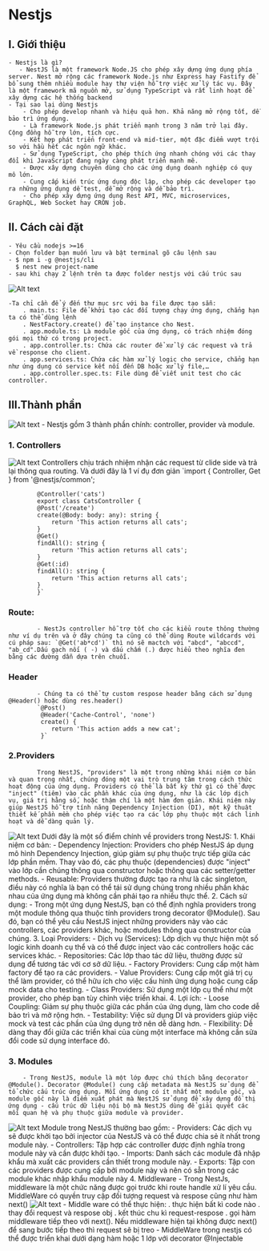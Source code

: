 # Nestjs

## I. Giới thiệu
    - Nestjs là gì? 
       - NestJS là một framework Node.JS cho phép xây dựng ứng dụng phía server. Nest mở rộng các framework Node.js như Express hay Fastify để bổ sung thêm nhiều module hay thư viện hỗ trợ việc xử lý tác vụ. Đây là một framework mã nguồn mở, sử dụng TypeScript và rất linh hoạt để xây dựng các hệ thống backend
    - Tại sao lại dùng Nestjs
        - Cho phép develop nhanh và hiệu quả hơn. Khả năng mở rộng tốt, dễ bảo trì ứng dụng.
        - Là framework Node.js phát triển mạnh trong 3 năm trở lại đây. Cộng đồng hỗ trợ lớn, tích cực.
        - Kết hợp phát triển front-end và mid-tier, một đặc điểm vượt trội so với hầu hết các ngôn ngữ khác.
        - Sử dụng TypeScript, cho phép thích ứng nhanh chóng với các thay đổi khi JavaScript đang ngày càng phát triển mạnh mẽ.
        - Được xây dựng chuyên dùng cho các ứng dụng doanh nghiệp có quy mô lớn.
        - Cung cấp kiến trúc ứng dụng độc lập, cho phép các developer tạo ra những ứng dụng dễ test, dễ mở rộng và dễ bảo trì.
        - Cho phép xây dựng ứng dụng Rest API, MVC, microservices, GraphQL, Web Socket hay CRON job.
## II. Cách cài đặt
    - Yêu cầu nodejs >=16
    - Chọn folder bạn muốn lưu và bật terminal gõ câu lệnh sau
    - $ npm i -g @nestjs/cli
      $ nest new project-name
    - sau khi chạy 2 lệnh trên ta được folder nestjs với cấu trúc sau
![Alt text](image.png)

    -Ta chỉ cần để ý đến thư mục src với ba file được tạo sẵn:
        . main.ts: File để khởi tạo các đối tượng chạy ứng dụng, chẳng hạn ta có thể dùng lệnh
        . NestFactory.create() để tạo instance cho Nest.
        . app.module.ts: Là module gốc của ứng dụng, có trách nhiệm đóng gói mọi thứ có trong project.
        . app.controller.ts: Chứa các router để xử lý các request và trả về response cho client.
        . app.services.ts: Chứa các hàm xử lý logic cho service, chẳng hạn như ứng dụng có service kết nối đến DB hoặc xử lý file,…
        . app.controller.spec.ts: File dùng để viết unit test cho các controller.
## III.Thành phần
![Alt text](overview.png)
    - Nestjs gồm 3 thành phần chính: controller, provider và module.
###     1. Controllers
![Alt text](controller.png)
        Controllers chịu trách nhiệm nhận các request từ clide side và trả lại thông qua routing. Và dưới đây là 1 ví đụ đơn giản
        `import { Controller, Get } from '@nestjs/common';

            @Controller('cats')
            export class CatsController {
            @Post('/create')
            create(@Body: body: any): string {
                return 'This action returns all cats';
            }
            @Get()
            findAll(): string {
                return 'This action returns all cats';
            }
            @Get(:id)
            findAll(): string {
                return 'This action returns all cats';
            }
            }`
###     Route:
            - NestJs controller hỗ trợ tốt cho các kiểu route thông thường như ví dụ trên và ở đây chúng ta cũng có thể dùng Route wildcards với cú pháp sau: `@Get('ab*cd')` thì nó sẽ mactch với "abcd", "abccd", "ab_cd".Dấu gạch nối ( -) và dấu chấm (.) được hiểu theo nghĩa đen bằng các đường dẫn dựa trên chuỗi.
###     Header
            - Chúng ta có thể tự custom respose header bằng cách sử dụng @Header() hoặc dùng res.header()
            `@Post()
             @Header('Cache-Control', 'none')
             create() {
                return 'This action adds a new cat';
             }`

###     2.Providers
            Trong NestJS, "providers" là một trong những khái niệm cơ bản và quan trọng nhất, chúng đóng một vai trò trung tâm trong cách thức hoạt động của ứng dụng. Providers có thể là bất kỳ thứ gì có thể được "inject" (tiêm) vào các phần khác của ứng dụng, như là các lớp dịch vụ, giá trị hằng số, hoặc thậm chí là một hàm đơn giản. Khái niệm này giúp NestJS hỗ trợ tính năng Dependency Injection (DI), một kỹ thuật thiết kế phần mềm cho phép việc tạo ra các lớp phụ thuộc một cách linh hoạt và dễ dàng quản lý.
![Alt text](provider.png)
            Dưới đây là một số điểm chính về providers trong NestJS:
            1. Khái niệm cơ bản:
                - Dependency Injection: Providers cho phép NestJS áp dụng mô hình Dependency Injection, giúp giảm sự phụ thuộc trực tiếp giữa các lớp phần mềm. Thay vào đó, các phụ thuộc (dependencies) được "inject" vào lớp cần chúng thông qua constructor hoặc thông qua các setter/getter methods.
                - Reusable: Providers thường được tạo ra như là các singleton, điều này có nghĩa là bạn có thể tái sử dụng chúng trong nhiều phần khác nhau của ứng dụng mà không cần phải tạo ra nhiều thực thể.
            2. Cách sử dụng:
                - Trong một ứng dụng NestJS, bạn có thể định nghĩa providers trong một module thông qua thuộc tính providers trong decorator @Module(). Sau đó, bạn có thể yêu cầu NestJS inject những providers này vào các controllers, các providers khác, hoặc modules thông qua constructor của chúng.
            3. Loại Providers:
                - Dịch vụ (Services): Lớp dịch vụ thực hiện một số logic kinh doanh cụ thể và có thể được inject vào các controllers hoặc các services khác.
                - Repositories: Các lớp thao tác dữ liệu, thường được sử dụng để tương tác với cơ sở dữ liệu.
                - Factory Providers: Cung cấp một hàm factory để tạo ra các providers.
                - Value Providers: Cung cấp một giá trị cụ thể làm provider, có thể hữu ích cho việc cấu hình ứng dụng hoặc cung cấp mock data cho testing.
                - Class Providers: Sử dụng một lớp cụ thể như một provider, cho phép bạn tùy chỉnh việc triển khai.
            4. Lợi ích:
                - Loose Coupling: Giảm sự phụ thuộc giữa các phần của ứng dụng, làm cho code dễ bảo trì và mở rộng hơn.
                - Testability: Việc sử dụng DI và providers giúp việc mock và test các phần của ứng dụng trở nên dễ dàng hơn.
                - Flexibility: Dễ dàng thay đổi giữa các triển khai của cùng một interface mà không cần sửa đổi code sử dụng interface đó.

###     3. Modules
        - Trong NestJS, module là một lớp được chú thích bằng decorator @Module(). Decorator @Module() cung cấp metadata mà NestJS sử dụng để tổ chức cấu trúc ứng dụng. Mỗi ứng dụng có ít nhất một module gốc, và module gốc này là điểm xuất phát mà NestJS sử dụng để xây dựng đồ thị ứng dụng - cấu trúc dữ liệu nội bộ mà NestJS dùng để giải quyết các mối quan hệ và phụ thuộc giữa module và provider.
![Alt text](modules.png)
        Module trong NestJS thường bao gồm:
            - Providers: Các dịch vụ sẽ được khởi tạo bởi injector của NestJS và có thể được chia sẻ ít nhất trong module này.
            - Controllers: Tập hợp các controller được định nghĩa trong module này và cần được khởi tạo.
            - Imports: Danh sách các module đã nhập khẩu mà xuất các providers cần thiết trong module này.
            - Exports: Tập con các providers được cung cấp bởi module này và nên có sẵn trong các module khác nhập khẩu module này
    4. Middleware
        - Trong NestJs, middleware là một chức năng được gọi trước khi route handle xử lí yêu cầu. MiddleWare có quyền truy cập đối tượng request và respose cũng như hàm next()
![Alt text](middleWare.png)
        - Middle ware có thể thực hiện:
            . thực hiện bất kì code nào
            . thay đổi request và respose obj
            . kết thúc chu kì request-respose
            . gọi hàm middleware tiếp theo với next(). Nếu middleware hiện tại không được next() để sang bước tiếp theo thì request sẽ bị treo
        - MiddleWare trong nestjs có thể được triển khai dưới dạng hàm hoặc 1 lớp với decorator @Injectable






